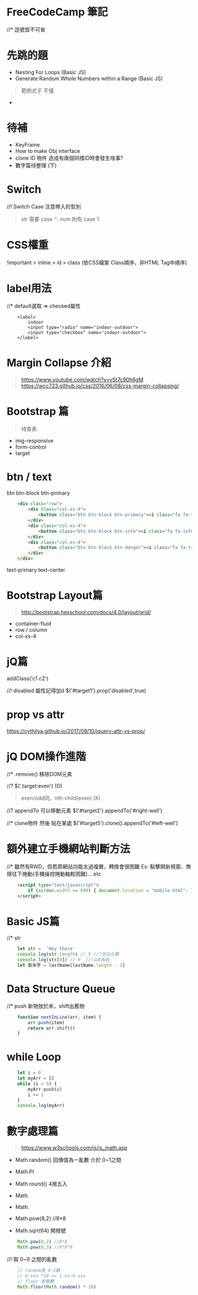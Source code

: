 # FreeCodeCamp 筆記
//* 逗號皆不可省

# 先跳的題
- Nesting For Loops (Basic JS)
- Generate Random Whole Numbers within a Range (Basic JS)
> 範例式子 不懂
- 


# 待補
- KeyFrame 
- How to make Obj interface
- clone ID 物件 造成有兩個同樣ID時會發生啥事?
- 數字篇待整理 (下)

# Switch
//! Switch Case 注意帶入的型別
> str 需要 case '':
> num 則免 case 1:

# CSS權重
!important > inline > id > class (依CSS檔案 Class順序，非HTML Tag中順序)

# label用法
//* default選取 => checked屬性
```pug
    <label>
        indoor
        <input type="radio" name="indoor-outdoor">
        <input type="checkbox" name="indoor-outdoor">
    </label>
```

# Margin Collapse 介紹
> https://www.youtube.com/watch?v=vSt7c90h6gM
> https://wcc723.github.io/css/2016/06/08/css-margin-collapsing/

# Bootstrap 篇
> 待查表
- img-responsive
- form-control
- target

# btn / text
btn btn-block btn-primary
```html
    <div class="row">
        <div class="col-xs-4">
            <button class="btn btn-block btn-primary"><i class="fa fa-thumbs-up"></i> Like</button>
        </div>
        <div class="col-xs-4">
            <button class="btn btn-block btn-info"><i class="fa fa-info-circle"></i>Info</button>
        </div>
        <div class="col-xs-4">
            <button class="btn btn-block btn-danger"><i class="fa fa-trash"></i>Delete</button>
        </div>
    </div>
```
text-primary text-center

# Bootstrap Layout篇
> http://bootstrap.hexschool.com/docs/4.0/layout/grid/
- container-fluid
- row / column
- col-xs-4 

# jQ篇
addClass('c1 c2') 

//! disabled 屬性記得加d 
$('#target1').prop('disabled',true) 

# prop vs attr
https://cythilya.github.io/2017/09/10/jquery-attr-vs-prop/

# jQ DOM操作進階
//* .remove() 移除DOM元素

//? $('.target:even')   (O)
> even/odd同，nth-child(even) (X)

//? appendTo 可以移動元素
$('#target2').appendTo('#right-well')

//* clone物件 然後 貼在某處
$('#target5').clone().appendTo('#left-well')

# 額外建立手機網站判斷方法
//* 雖然有RWD，但若原網站功能太過複雜，轉換會很困難
Ex: 點擊開新視窗、無限往下捲動(手機操控捲動軸較困難)....etc
```html
    <script type="text/javascript">
        if (screen.width <= 699) { document.location = "mobile.html"; }
    </script>
```

# Basic JS篇
//* str
```js
    let str =  'Hey there'
    console.log(str.length) // 9 //?空白也算
    console.log(str[0]) // H  //!以0為始
    let 取末字 = lastName[lastName.length - 1]
```

# Data Structure Queue
//* push 新物放於末，shift出舊物
```js
    function nextInLine(arr, item) {
        arr.push(item)
        return arr.shift()
    }
```

# while Loop
```js
    let i = 0
    let myArr = []
    while (i < 5) {
        myArr.push(i)
        i += 1
    }
    console.log(myArr)
```

# 數字處理篇
> https://www.w3schools.com/js/js_math.asp

- Math.random() 回傳值為一亂數 介於 0~1之間
- Math.PI
- Math.round() 4捨五入
- Math.
- Math.

- Math.pow(8,2) //8*8
- Math.sqrt(64) 開根號
```js
    Math.pow(8,2) //8*8
    Math.pow(8,3) //8*8*8
```

//! 取 0~9 之間的亂數
```js
    // random產 0~1數
    // 0.xxx *10 => 1.xx~9.xxx
    // floor 取整數
    Math.floor(Math.random() * 10) 
```
